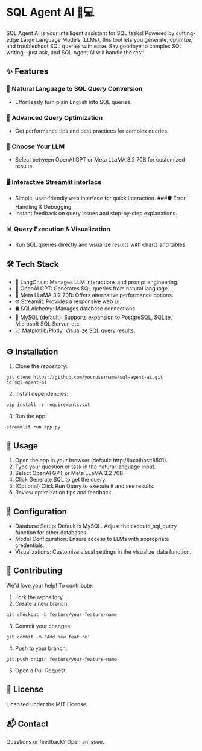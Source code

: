 # SQL Agent AI 🧠💻
SQL Agent AI is your intelligent assistant for SQL tasks! Powered by cutting-edge Large Language Models (LLMs), this tool lets you generate, optimize, and troubleshoot SQL queries with ease. Say goodbye to complex SQL writing—just ask, and SQL Agent AI will handle the rest!

## ✨ Features
### 🔄 Natural Language to SQL Query Conversion
- Effortlessly turn plain English into SQL queries.
### 🚀 Advanced Query Optimization
- Get performance tips and best practices for complex queries.
### 🔧 Choose Your LLM
- Select between OpenAI GPT or Meta LLaMA 3.2 70B for customized results.
### 🖥️ Interactive Streamlit Interface
- Simple, user-friendly web interface for quick interaction.
###🛡️ Error Handling & Debugging
- Instant feedback on query issues and step-by-step explanations.
### 📊 Query Execution & Visualization
- Run SQL queries directly and visualize results with charts and tables.

## 🛠️ Tech Stack
- 🔗 LangChain: Manages LLM interactions and prompt engineering.
- 🧠 OpenAI GPT: Generates SQL queries from natural language.
- 🤖 Meta LLaMA 3.2 70B: Offers alternative performance options.
- 🌐 Streamlit: Provides a responsive web UI.
- 🛢️ SQLAlchemy: Manages database connections.
- 🐬 MySQL (default): Supports expansion to PostgreSQL, SQLite, Microsoft SQL Server, etc.
- 📈 Matplotlib/Plotly: Visualize SQL query results.

## ⚙️ Installation
1. Clone the repository:
```
git clone https://github.com/yourusername/sql-agent-ai.git
cd sql-agent-ai
```

2. Install dependencies:
```
pip install -r requirements.txt
```

3. Run the app:
```
streamlit run app.py
```

## 🚀 Usage
1. Open the app in your browser (default: http://localhost:8501).
2. Type your question or task in the natural language input.
3. Select OpenAI GPT or Meta LLaMA 3.2 70B.
4. Click Generate SQL to get the query.
5. (Optional) Click Run Query to execute it and see results.
6. Review optimization tips and feedback.

## 🔧 Configuration
- Database Setup: Default is MySQL. Adjust the execute_sql_query function for other databases.
- Model Configuration: Ensure access to LLMs with appropriate credentials.
- Visualizations: Customize visual settings in the visualize_data function.


## 🤝 Contributing
We'd love your help! To contribute:

1. Fork the repository.
2. Create a new branch:
```
git checkout -b feature/your-feature-name
```
3. Commit your changes:
```
git commit -m 'Add new feature'
```
4. Push to your branch:
```
git push origin feature/your-feature-name
```
5. Open a Pull Request.

## 📜 License
Licensed under the MIT License.

## 📬 Contact
Questions or feedback? Open an issue.

